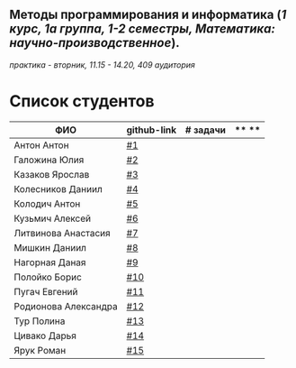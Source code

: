 ## Методы программирования и информатика (*1 курс, 1а группа, 1-2 семестры, Математика: научно-производственное*).
*практика - вторник, 11.15 - 14.20, 409 аудитория*

# Список студентов

| **ФИО** | **github-link** | **# задачи** | ** ** |
| -------- | -------- | --------|  -------- |
| Антон Антон | [#1](https://github.com/anton2000anton) |  |
| Галожина Юлия | [#2](https://github.com/GalozhinaYuliya) |  |
| Казаков Ярослав | [#3](https://github.com/EvanderLatine/MMF_1) |  |
| Колесников Даниил | [#4](https://github.com/DaniilKolesnikov/Daniil_Kolesnikov) |  |
| Колодич Антон | [#5](https://github.com/AntonyKor/MMFInf) |  |
| Кузьмич Алексей | [#6](https://github.com/kuzmichalexey/C-.-1-course-1-semestr) |  |
| Литвинова Анастасия | [#7](https://github.com/AnastasiyaLitvinova/Cpp-homework-1-sem) |  |
| Мишкин Даниил | [#8](https://github.com/DaniilMishkin) |  |
| Нагорная Даная | [#9](https://github.com/NDanaya) |  |
| Полойко Борис | [#10](https://github.com/BorisPoloyko) |  |
| Пугач Евгений | [#11](https://github.com/EvgeniyPugach) |  |
| Родионова Александра | [#12](https://github.com/sasha-rod/cpp-homework-sem-1) |  |
| Тур Полина | [#13](https://github.com/PolinaTur/Hometask) |  |
| Цивако Дарья| [#14](https://github.com/D-Tsivako) |  |
| Ярук Роман| [#15](https://github.com/Jarelino/HomeWork-On-31-10-2018) |  |
